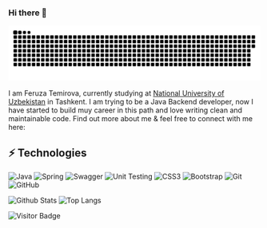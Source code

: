 ### Hi there 👋

<a href="#"><img src="snake.svg"></a>


I am Feruza Temirova, currently studying at [National University of Uzbekistan](https://www.nuu.uz/) in Tashkent. I am trying to be a Java Backend developer, now I have started to build muy career in this path and love writing clean and maintainable code. Find out more about me & feel free to connect with me here:

## ⚡ Technologies

![Java](https://img.shields.io/badge/-Java-black?style=flat&logo=java)
![Spring](https://img.shields.io/badge/-Spring-orange?style=flat&logo=spring)
![Swagger](https://img.shields.io/badge/-Swagger-black?style=flat&logo=swagger)
![Unit Testing](https://img.shields.io/badge/-HTML5-E34F26?style=flat&logo=html5&logoColor=white)
![CSS3](https://img.shields.io/badge/-CSS3-1572B6?style=flat&logo=css3)
![Bootstrap](https://img.shields.io/badge/-Bootstrap-563D7C?style=flat&logo=bootstrap&logoColor=white)
![Git](https://img.shields.io/badge/-Git-black?style=flat&logo=git)
![GitHub](https://img.shields.io/badge/-GitHub-181717?style=flat&logo=github)


![Github Stats](https://github-readme-stats.vercel.app/api?username=Feruza2711&count_private=true&show_icons=true&include_all_commits=true&theme=dark)
![Top Langs](https://github-readme-stats.vercel.app/api/top-langs/?username=Feruza2711&hide=TeX&layout=compact&theme=dark)

![Visitor Badge](https://visitor-badge.laobi.icu/badge?page_id=Feruza2711.Feruza2711)
